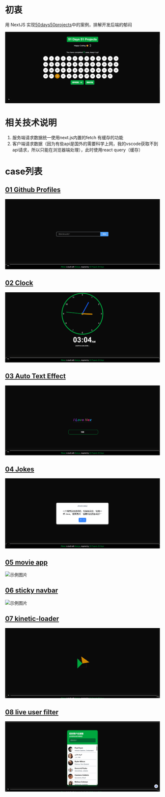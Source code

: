 # 初衷

用 NextJS 实现[50days50projects](https://github.com/bradtraversy/50projects50days)中的案例，排解开发后端的郁闷

![projects](./attachments/images/image.png)

# 相关技术说明

1. 服务端请求数据统一使用next.js内置的fetch 有缓存的功能
2. 客户端请求数据（因为有些api是国外的需要科学上网，我的vscode获取不到api请求，所以只能在浏览器端处理），此时使用react query（缓存）

# case列表

## [01 Github Profiles](<"./src/app/(cases)/github-profiles">)

<img src="./attachments/images/githubprofiles.gif" alt="示例图片" />

## [02 Clock](<./src/app/(cases)/theme-clock>)

<img src="./attachments/images/theme-clock.gif" alt="示例图片" />

## [03 Auto Text Effect](<./src/app/(cases)/auto-text-effect>)

<img src="./attachments/images/text-effect.gif" alt="示例图片" />

## [04 Jokes](<./src/app/(cases)/jokes>)

<img src="./attachments/images/jokes.gif" alt="示例图片" />

## [05 movie app](<./src/app/(cases)/movie-app>)

<img src="./attachments/images/movie-app.gif" alt="示例图片" />

## [06 sticky navbar](<./src/app/(cases)/sticky-navbar>)

<img src="./attachments/images/sticky-navbar.gif" alt="示例图片" />

## [07 kinetic-loader](<./src/app/(cases)/kinetic-loader>)

<img src="./attachments/images/kinetic-loader.gif" alt="示例图片" />

## [08 live user filter](<./src/app/(cases)/live-user-filter>)

<img src="./attachments/images/live-user-filter.gif" alt="示例图片" />
